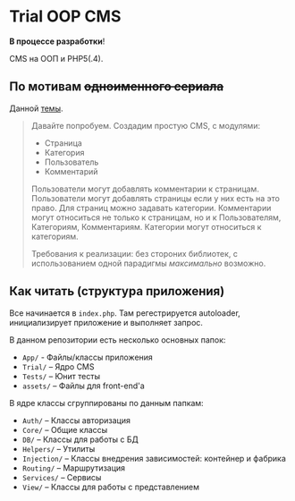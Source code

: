 # Trial OOP CMS

**В процессе разработки**!

CMS на ООП и PHP5(.4).

## По мотивам ~~одноименного сериала~~

Данной [темы](http://phpforum.su/index.php?showtopic=83858&st=0).

> Давайте попробуем. Создадим простую CMS, с модулями:
> 
> * Страница
> * Категория
> * Пользователь
> * Комментарий
> 
> Пользователи могут добавлять комментарии к страницам. Пользователи могут добавлять страницы если у них есть на это право. Для страниц можно задавать категории. Комментарии могут относиться не только к страницам, но и к Пользователям, Категориям, Комментариям.
> Категории могут относиться к категориям. 
> 
> Требования к реализации: без стороних библиотек, с использованием одной парадигмы *максимально* возможно.

## Как читать (структура приложения)

Все начинается в `index.php`. Там регестрируется autoloader, инициализирует приложение и выполняет запрос.

В данном репозитории есть несколько основных папок:

* `App/` - Файлы/классы приложения
* `Trial/` – Ядро CMS
* `Tests/` – Юнит тесты
* `assets/` – Файлы для front-end'а

В ядре классы сгруппированы по данным папкам:

* `Auth/` – Классы авторизация
* `Core/` – Общие классы
* `DB/` – Классы для работы с БД
* `Helpers/` – Утилиты
* `Injection/` – Классы внедрения зависимостей: контейнер и фабрика
* `Routing/` – Маршрутизация
* `Services/` – Сервисы
* `View/` – Классы для работы с представлением